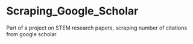 # Scraping_Google_Scholar
Part of a project on STEM research papers, scraping number of citations from google scholar
